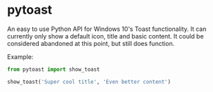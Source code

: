 # pytoast

An easy to use Python API for Windows 10's Toast functionality. It can currently only show a default icon, title and basic content. It could be considered abandoned at this point, but still does function. 

Example:
```python
from pytoast import show_toast

show_toast('Super cool title', 'Even better content')
```
